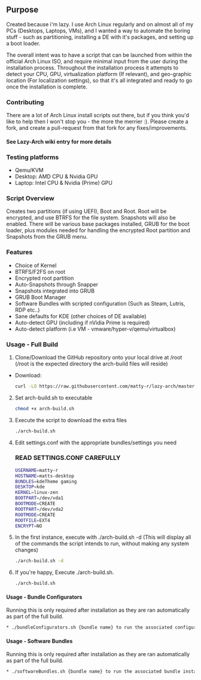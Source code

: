## Purpose

Created because i'm lazy. I use Arch Linux regularly and on almost all of my PCs (Desktops, Laptops, VMs), and I wanted a way to automate the boring stuff - such as partitioning, installing a DE with it's packages, and setting up a boot loader. 

The overall intent was to have a script that can be launched from within the official Arch Linux ISO, and require minimal input from the user during the installation process. Throughout the installation process it attempts to detect your CPU, GPU, virtualization platform (If relevant), and geo-graphic location (For localization settings), so that it's all integrated and ready to go once the installation is complete.

### Contributing

There are a lot of Arch Linux install scripts out there, but if you think you'd like to help then I won't stop you - the more the merrier :). Please create a fork, and create a pull-request from that fork for any fixes/improvements.

#### See Lazy-Arch wiki entry for more details

### Testing platforms

* Qemu/KVM
* Desktop: AMD CPU & Nvidia GPU
* Laptop: Intel CPU & Nvidia (Prime) GPU

### Script Overview

Creates two partitions (if using UEFI), Boot and Root. Root will be encrypted, and use BTRFS for the file system. Snapshots will also be enabled. There will be various base packages installed, GRUB for the boot loader, plus modules needed for handling the encrypted Root partition and Snapshots from the GRUB menu.

### Features
* Choice of Kernel
* BTRFS/F2FS on root
* Encrypted root partition
* Auto-Snapshots through Snapper
* Snapshots integrated into GRUB
* GRUB Boot Manager
* Software Bundles with scripted configuration (Such as Steam, Lutris, RDP etc..)
* Sane defaults for KDE (other choices of DE available)
* Auto-detect GPU (including if nVidia Prime is required)
* Auto-detect platform (i.e VM - vmware/hyper-v/qemu/virtualbox)

### Usage - Full Build


1. Clone/Download the GitHub repository onto your local drive at /root (/root is the expected directory the arch-build files will reside)

* Download:
    ```sh
    curl -LO https://raw.githubusercontent.com/matty-r/lazy-arch/master/arch-build.sh
    ```
    
2. Set arch-build.sh to executable
    ```sh
    chmod +x arch-build.sh
    ```

3. Execute the script to download the extra files
    ```sh
    ./arch-build.sh
    ```

4. Edit settings.conf with the appropriate bundles/settings you need
    ### READ SETTINGS.CONF CAREFULLY
    ```sh
    USERNAME=matty-r
    HOSTNAME=matts-desktop
    BUNDLES=kdeTheme gaming
    DESKTOP=kde
    KERNEL=linux-zen
    BOOTPART=/dev/vda1
    BOOTMODE=CREATE
    ROOTPART=/dev/vda2
    ROOTMODE=CREATE
    ROOTFILE=EXT4
    ENCRYPT=NO
    ```

5. In the first instance, execute with ./arch-build.sh -d (This will display all of the commands the script intends to run, without making any system changes)
    ```sh
    ./arch-build.sh -d
    ```

7. If you're happy, Execute ./arch-build.sh.
    ```sh
    ./arch-build.sh
    ```

#### Usage - Bundle Configurators
Running this is only required after installation as they are ran automatically as part of the full build.

```sh
* ./bundleConfigurators.sh {bundle name} to run the associated configurator, example ./bundleConfigurators.sh kde
```
#### Usage - Software Bundles
Running this is only required after installation as they are ran automatically as part of the full build.

```sh
* ./softwareBundles.sh {bundle name} to run the associated bundle installer. Will ask if you want to run the associated configurator if available.
```
